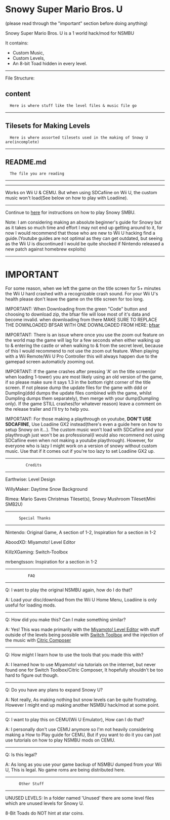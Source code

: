 # Snowy Super Mario Bros. U

(please read through the "important" section before doing anything)

Snowy Super Mario Bros. U is a 1 world hack/mod for NSMBU

It contains:
 - Custom Music,
 - Custom Levels,
 - An 8-bit Toad hidden in every level.

------------------------------------------------------------------------------------------

File Structure:


   content
   ------------------------------------
      Here is where stuff like the level files & music file go
   -------------------------------------
   
   Tilesets for Making Levels
   -------------------------------------
      Here is where assorted tilesets used in the making of Snowy U are(incomplete)
   -------------------------------------
   
   README.md
   -------------------------------------
      The file you are reading
   -------------------------------------
--------------------------------------------------------

Works on Wii U & CEMU. But when using SDCafiine on Wii U, the custom music won't load(See below on how to play with Loadiine).

------------------------------------------------------------------

Continue to [here](howToPlay.md) for instructions on how to play Snowy SMBU.


Note: I am considering making an absolute beginner's guide for Snowy but as it takes so much time and effort I may not end up getting around to it, for now I would recommend that those who are new to Wii U hacking find a guide.(Youtube guides are not optimal as they can get outdated, but seeing as the Wii U is discontinued I would be quite shocked if Nintendo released a new patch against homebrew exploits)

--------------------------------------------------------------------

# IMPORTANT

For some reason, when we left the game on the title screen for 5+ minutes the Wii U hard crashed with a recognizable crash sound. For your Wii U's health please don't leave the game on the title screen for too long.


IMPORTANT: When Downloading from the green "Code" button and choosing to download zip, the bfsar file will lose most of it's data and become invalid. when downloading from there MAKE SURE TO REPLACE THE DOWNLOADED BFSAR WITH ONE DOWNLOADED FROM HERE: [bfsar](https://github.com/Kitty-Cats/SnowySMBU/raw/master/content/CAFE/sound/cafe_redpro_sound.bfsar)


IMPORTANT: There is an issue where once you use the zoom out feature on the world map the game will lag for a few seconds when either walking up to & entering the castle or when walking to & from the secret level, because of this I would recommend to not use the zoom out feature. When playing with a Wii Remote/Wii U Pro Controller this will always happen due to the gamepad screen automaticly zooming out.


IMPORTANT: If the game crashes after pressing 'A' on the title screen(or when loading 1-tower) you are most likely using an old version of the game, if so please make sure it says 1.3 in the bottom right corner of the title screen. If not please dump the update files for the game with ddd or Dumpling(ddd dumps the update files combined with the game, whilst Dumpling dumps them separately), then merge with your dump(Dumpling only). If the game STILL crashes(for whatever reason) leave a comment on the release trailer and I'll try to help you.


IMPORTANT: For those making a playthrough on youtube, **DON'T USE SDCAFIINE**, Use Loadiine GX2 instead(there's even a guide here on how to setup Snowy on it...). The custom music won't load with SDCafiine and your playthrough just won't be as professional(I would also recommend not using SDCafiine even when not making a youtube playthrough). However, for everyone who is lazy I might work on a version of snowy without custom music. Use that if it comes out if you're too lazy to set Loadiine GX2 up.

---------------------------------
             Credits
---------------------------------

Earthwise: Level Design

WillyMaker: Daytime Snow Background

Rimea: Mario Saves Christmas Tileset(s), Snowy Mushroom Tileset(Mini SMB2U)


---------------------------------
          Special Thanks
---------------------------------

Nintendo: Original Game, A section of 1-2, Inspiration for a section in 1-2

AboodXD: Miyamoto! Level Editor

KillzXGaming: Switch-Toolbox

mrbengtsson: Inspiration for a section in 1-2

---------------------------------
              FAQ
---------------------------------

Q: I want to play the original NSMBU again, how do I do that?

A: Load your disc/download from the Wii U Home Menu, Loadiine is only useful for loading mods.

----------------------------------------

Q: How did you make this? Can I make something similar?

A: Yes! This was made primarily with the [Miyamoto! Level Editor](https://github.com/aboood40091/Miyamoto) with stuff outside of the levels being possible with [Switch Toolbox](https://github.com/KillzXGaming/Switch-Toolbox) and the injection of the music with [Citric Composer](https://github.com/Gota7/Citric-Composer)

----------------------------------------

Q: How might I learn how to use the tools that you made this with?

A: I learned how to use Miyamoto! via tutorials on the internet, but never found one for Switch Toolbox/Citric Composer, It hopefully shouldn't be too hard to figure out though.

-----------------------------------------

Q: Do you have any plans to expand Snowy U?

A: Not really, As making nothing but snow levels can be quite frustrating. However I might end up making another NSMBU hack/mod at some point.

------------------------------------------

Q: I want to play this on CEMU(Wii U Emulator), How can I do that?

A: I personally don't use CEMU anymore so I'm not heavily considering making a How to Play guide for CEMU, But if you want to do it you can just use tutorials on how to play NSMBU mods on CEMU.

------------------------------------------

Q: Is this legal?

A: As long as you use your game backup of NSMBU dumped from your Wii U, This is legal. No game roms are being distributed here.

----------------------------------
          Other Stuff
----------------------------------

UNUSED LEVELS: In a folder named 'Unused' there are some level files which are unused levels for Snowy U.


8-Bit Toads do NOT hint at star coins.
